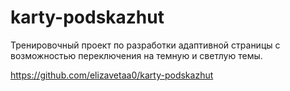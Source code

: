 # karty-podskazhut

Тренировочный проект по разработки адаптивной страницы с возможностью переключения на темную и светлую темы.

https://github.com/elizavetaa0/karty-podskazhut
